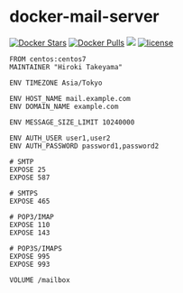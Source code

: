 # docker-mail-server
[![Docker Stars](https://img.shields.io/docker/stars/takeyamajp/mail-server.svg)](https://hub.docker.com/r/takeyamajp/mail-server/)
[![Docker Pulls](https://img.shields.io/docker/pulls/takeyamajp/mail-server.svg)](https://hub.docker.com/r/takeyamajp/mail-server/)
[![](https://img.shields.io/badge/GitHub-Dockerfile-orange.svg)](https://github.com/takeyamajp/docker-mail-server/blob/master/Dockerfile)
[![license](https://img.shields.io/github/license/takeyamajp/docker-mail-server.svg)](https://github.com/takeyamajp/docker-mail-server/blob/master/LICENSE)

    FROM centos:centos7  
    MAINTAINER "Hiroki Takeyama"
    
    ENV TIMEZONE Asia/Tokyo
    
    ENV HOST_NAME mail.example.com  
    ENV DOMAIN_NAME example.com
    
    ENV MESSAGE_SIZE_LIMIT 10240000
    
    ENV AUTH_USER user1,user2  
    ENV AUTH_PASSWORD password1,password2
    
    # SMTP  
    EXPOSE 25  
    EXPOSE 587
    
    # SMTPS  
    EXPOSE 465
    
    # POP3/IMAP  
    EXPOSE 110  
    EXPOSE 143
    
    # POP3S/IMAPS  
    EXPOSE 995  
    EXPOSE 993
    
    VOLUME /mailbox
